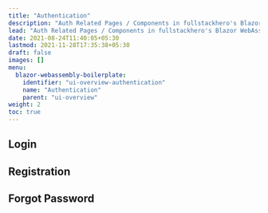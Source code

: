 ```yaml
---
title: "Authentication"
description: "Auth Related Pages / Components in fullstackhero's Blazor WebAssembly Boilerplate."
lead: "Auth Related Pages / Components in fullstackhero's Blazor WebAssembly Boilerplate."
date: 2021-08-24T11:40:05+05:30
lastmod: 2021-11-28T17:35:38+05:30
draft: false
images: []
menu:
  blazor-webassembly-boilerplate:
    identifier: "ui-overview-authentication"
    name: "Authentication"
    parent: "ui-overview"
weight: 2
toc: true
---
```


## Login

## Registration

## Forgot Password

